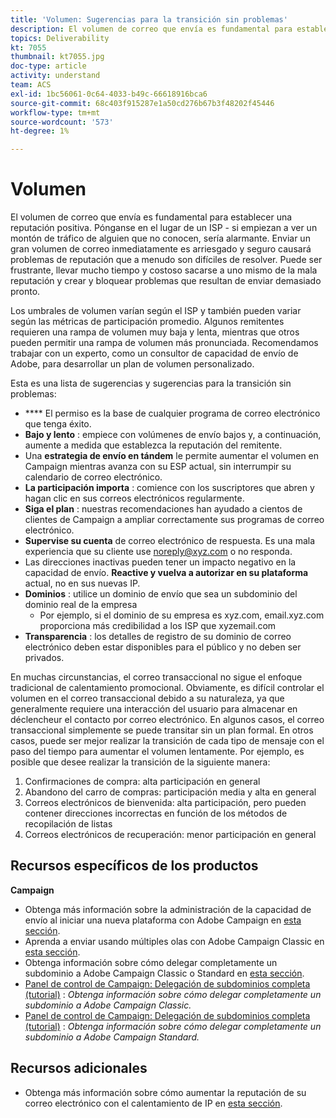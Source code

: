```yaml
---
title: 'Volumen: Sugerencias para la transición sin problemas'
description: El volumen de correo que envía es fundamental para establecer una reputación positiva. Aprenda lo que puede hacer para realizar la transición sin problemas.
topics: Deliverability
kt: 7055
thumbnail: kt7055.jpg
doc-type: article
activity: understand
team: ACS
exl-id: 1bc56061-0c64-4033-b49c-66618916bca6
source-git-commit: 68c403f915287e1a50cd276b67b3f48202f45446
workflow-type: tm+mt
source-wordcount: '573'
ht-degree: 1%

---
```


# Volumen

El volumen de correo que envía es fundamental para establecer una reputación positiva. Pónganse en el lugar de un ISP - si empiezan a ver un montón de tráfico de alguien que no conocen, sería alarmante. Enviar un gran volumen de correo inmediatamente es arriesgado y seguro causará problemas de reputación que a menudo son difíciles de resolver. Puede ser frustrante, llevar mucho tiempo y costoso sacarse a uno mismo de la mala reputación y crear y bloquear problemas que resultan de enviar demasiado pronto.

Los umbrales de volumen varían según el ISP y también pueden variar según las métricas de participación promedio. Algunos remitentes requieren una rampa de volumen muy baja y lenta, mientras que otros pueden permitir una rampa de volumen más pronunciada. Recomendamos trabajar con un experto, como un consultor de capacidad de envío de Adobe, para desarrollar un plan de volumen personalizado.

Esta es una lista de sugerencias y sugerencias para la transición sin problemas:

* **** El permiso es la base de cualquier programa de correo electrónico que tenga éxito.
* **Bajo y lento** : empiece con volúmenes de envío bajos y, a continuación, aumente a medida que establezca la reputación del remitente.
* Una **estrategia de envío en tándem** le permite aumentar el volumen en Campaign mientras avanza con su ESP actual, sin interrumpir su calendario de correo electrónico.
* **La participación importa** : comience con los suscriptores que abren y hagan clic en sus correos electrónicos regularmente.
* **Siga el plan** : nuestras recomendaciones han ayudado a cientos de clientes de Campaign a ampliar correctamente sus programas de correo electrónico.
* **Supervise su cuenta** de correo electrónico de respuesta. Es una mala experiencia que su cliente use noreply@xyz.com o no responda.
* Las direcciones inactivas pueden tener un impacto negativo en la capacidad de envío. **Reactive y vuelva a autorizar en su plataforma** actual, no en sus nuevas IP.
* **Dominios** : utilice un dominio de envío que sea un subdominio del dominio real de la empresa
   * Por ejemplo, si el dominio de su empresa es xyz.com, email.xyz.com proporciona más credibilidad a los ISP que xyzemail.com
* **Transparencia** : los detalles de registro de su dominio de correo electrónico deben estar disponibles para el público y no deben ser privados.

En muchas circunstancias, el correo transaccional no sigue el enfoque tradicional de calentamiento promocional. Obviamente, es difícil controlar el volumen en el correo transaccional debido a su naturaleza, ya que generalmente requiere una interacción del usuario para almacenar en déclencheur el contacto por correo electrónico. En algunos casos, el correo transaccional simplemente se puede transitar sin un plan formal. En otros casos, puede ser mejor realizar la transición de cada tipo de mensaje con el paso del tiempo para aumentar el volumen lentamente. Por ejemplo, es posible que desee realizar la transición de la siguiente manera:

1. Confirmaciones de compra: alta participación en general
2. Abandono del carro de compras: participación media y alta en general
3. Correos electrónicos de bienvenida: alta participación, pero pueden contener direcciones incorrectas en función de los métodos de recopilación de listas
4. Correos electrónicos de recuperación: menor participación en general

## Recursos específicos de los productos

**Campaign**

* Obtenga más información sobre la administración de la capacidad de envío al iniciar una nueva plataforma con Adobe Campaign en [esta sección](/help/additional-resources/ac-starting-new-platform.md).
* Aprenda a enviar usando múltiples olas con Adobe Campaign Classic en [esta sección](https://experienceleague.adobe.com/docs/campaign-classic/using/sending-messages/key-steps-when-creating-a-delivery/steps-sending-the-delivery.html#sending-using-multiple-waves).
* Obtenga información sobre cómo delegar completamente un subdominio a Adobe Campaign Classic o Standard en [esta sección](/help/additional-resources/ac-domain-name-setup.md).
* [Panel de control de Campaign: Delegación de subdominios completa (tutorial)](https://experienceleague.adobe.com/docs/campaign-classic-learn/control-panel/subdomains-and-certificates/subdomain-delegation.html) :  *Obtenga información sobre cómo delegar completamente un subdominio a Adobe Campaign Classic.*
* [Panel de control de Campaign: Delegación de subdominios completa (tutorial)](https://experienceleague.adobe.com/docs/campaign-standard-learn/control-panel/subdomains-and-certificates/subdomain-delegation.html) :  *Obtenga información sobre cómo delegar completamente un subdominio a Adobe Campaign Standard.*

## Recursos adicionales

* Obtenga más información sobre cómo aumentar la reputación de su correo electrónico con el calentamiento de IP en [esta sección](/help/additional-resources/increase-reputation-with-ip-warming.md).
